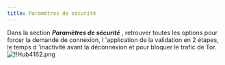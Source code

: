 ```yaml
---
title: Paramètres de sécurité
---
```

Dans la section ***Paramètres de sécurité*** , retrouver toutes les options pour forcer la demande de connexion, l 'application de la validation en 2 étapes, le temps d 'inactivité avant la déconnexion et pour bloquer le trafic de Tor.  
![!!Hub4162.png](https://webdevolutions.azureedge.net/docs/fr/hub/Hub4162.png) 


